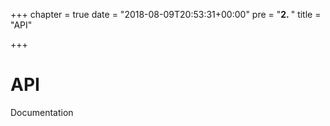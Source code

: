 +++
chapter = true
date = "2018-08-09T20:53:31+00:00"
pre = "<b>2. </b>"
title = "API"

+++
# API

Documentation